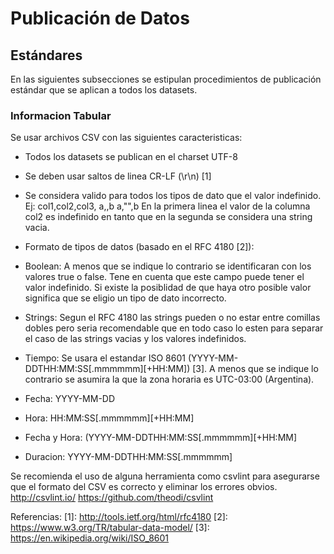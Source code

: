 Publicación de Datos
===

## Estándares

En las siguientes subsecciones se estipulan procedimientos de publicación estándar que se aplican a todos los datasets.

### Informacion Tabular
Se usar archivos CSV con las siguientes caracteristicas:

* Todos los datasets se publican en el charset UTF-8
* Se deben usar saltos de linea CR-LF (\r\n) \[1\]
* Se considera valido para todos los tipos de dato que el valor indefinido.
Ej:
col1,col2,col3,
a,,b
a,"",b
En la primera linea el valor de la columna col2 es indefinido en tanto que en la segunda se considera una string vacia.

* Formato de tipos de datos (basado en el RFC 4180 \[2\]):
 * Boolean: A menos que se indique lo contrario se identificaran con los valores true o false. 
Tene en cuenta que este campo puede tener el valor indefinido. Si existe la posiblidad de que haya otro posible valor significa que se eligio un tipo de dato incorrecto.
* Strings: Segun el RFC 4180 las strings pueden o no estar entre comillas dobles pero seria recomendable que en todo caso lo esten para separar el caso de las strings vacias y los valores indefinidos. 
* Tiempo: Se usara el estandar ISO 8601 (YYYY-MM-DDTHH:MM:SS[.mmmmmm][+HH:MM]) \[3\]. A menos que se indique lo contrario se asumira la que la zona horaria es UTC-03:00 (Argentina).
 * Fecha: YYYY-MM-DD
 * Hora: HH:MM:SS[.mmmmmm][+HH:MM]
 * Fecha y Hora: (YYYY-MM-DDTHH:MM:SS[.mmmmmm][+HH:MM]
 * Duracion: YYYY-MM-DDTHH:MM:SS[.mmmmmm]

Se recomienda el uso de alguna herramienta como csvlint para asegurarse que el formato del CSV es correcto y eliminar los errores obvios.
http://csvlint.io/
https://github.com/theodi/csvlint

Referencias:
\[1\]: http://tools.ietf.org/html/rfc4180 
\[2\]: https://www.w3.org/TR/tabular-data-model/ 
\[3\]: https://en.wikipedia.org/wiki/ISO_8601 
